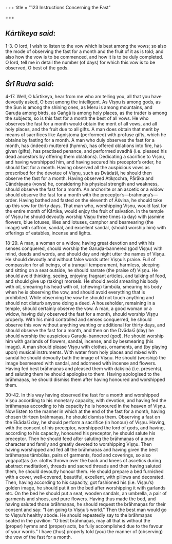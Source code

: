 +++
title = "123 Instructions Concerning the Fast"

+++
 

## *Kārtikeya said*:

1-3. O lord, I wish to listen to the vow which is best among the vows; so also the mode of observing the fast for a month and the fruit of it as is told; and also how the vow is to be commenced, and how it is to be duly completed. O lord, tell me in detail the number (of days) for which this vow is to be observed, O best of the gods.

## *Śrī Rudra said*:

4-17. Well, O kārtikeya, hear from me who am telling you, all that you have devoutly asked, O best among the intelligent. As Viṣṇu is among gods, as the Sun is among the shining ones, as Meru is among mountains, and Garuḍa among birds, as Gaṅgā is among holy places, as the trader is among the subjects, so is this fast for a month the best of all vows. He who observes the fast for a month would obtain the merit of all vows, and all holy places, and the fruit due to all gifts. A man does obtain that merit by means of sacrifices like Agniṣṭoma (performed) with profuse gifts, which he obtains by fasting for a month. A man who duly observes the fast for a month, has (indeed) muttered (hymns), has offered oblations into fire, has given (gifts), has practised penance, and performed svadhā (i.e. pleased his dead ancestors by offering them oblations). Dedicating a sacrifice to Viṣṇu, and having worshipped him, and having secured his preceptor’s order, he should fast for a month. Having observed all the auspicious vows as prescribed for the devotee of Viṣṇu, such as Dvādaśī, he should then observe the fast for a month. Having observed Atikṛcchra, Pārāka and Cāndrāyaṇa (vows) he, considering his physical strength and weakness, should observe the fast for a month. An anchorite or an ascetic or a widow should observe the fast for a month with the preceptor’s—brāhmaṇa’s—order. Having bathed and fasted on the eleventh of Āśvina, he should take up this vow for thirty days. That man who, worshipping Viṣṇu, would fast for the entire month of Kārtika, would enjoy the fruit of salvation. In the temple of Viṣṇu he should devoutly worship Viṣṇu three times (a day) with jasmine flowers, blue lotuses, lilies and lotuses, camphor and besmearing (the image) with saffron, sandal, and excellent sandal, (should worship him) with offerings of eatables, incense and lights.

18-29. A man, a woman or a widow, having great devotion and with his senses conquered, should worship the Garuḍa-bannered (god Viṣṇu) with mind, deeds and words, and should day and night utter the names of Viṣṇu. He should devoutly and without false words utter Viṣṇu’s praise. Full of compassion for all beings, of a tranquil temperament, harmless, sleeping and sitting on a seat outside, he should narrate (the praise of) Viṣṇu. He should avoid thinking, seeing, enjoying fragrant articles, and talking of food, and should give up (taking) morsels. He should avoid smearing his body with oil, smearing his head with oil, (chewing) tāmbūla, smearing his body when he is observing the vow, and should avoid everything that is prohibited. While observing the vow he should not touch anything and should not disturb anyone doing a deed. A householder, remaining in a temple, should certainly observe the vow. A man, a good woman or a widow, having duly observed the fast for a month, should worship Viṣṇu properly. With his mind controlled and senses conquerred, he should observe this vow without anything wanting or additional for thirty days, and should observe the fast for a month, and then on the Dvādaśī (day) he should worship the auspicious Garuḍa-bannered (god). He should worship him with garlands of flowers, sandal, incense, and by besmearing (his image). A man should please Viṣṇu with clothes, ornaments, and (by playing upon) musical instruments. With water from holy places and mixed with sandal he should devoutly bath the image of Viṣṇu. He should (worship) the image besmeared with sandal, and adorneed with incense and flowers. Having fed best brāhmaṇas and pleased them with dakṣiṇā (i.e. presents), and saluting them he should apologise to them. Having apologised to the brāhmaṇas, he should dismiss them after having honoured and worshipped them.

30-42. In this way having observed the fast for a month and worshipped Viṣṇu according to his monetary capacity, with devotion, and having fed the brāhmaṇas according to his capacity he is honoured in the heaven of Viṣṇu. Now listen to the manner in which at the end of the fast for a month, having chosen thirteen brāhmaṇas, he should dismiss them. Observing a fast on the Ekādaśī day, he should perform a sacrifice (in honour) of Viṣṇu. Having, with the consent of his preceptor, worshipped the lord of gods, and having, according to his capacity, honoured his preceptor, he should salute his preceptor. Then he should feed after saluting the brāhmaṇas of a pure character and family and greatly devoted to worshipping Viṣṇu. Then having worshipped and fed all the brāhmaṇas and having given the best brāhmaṇas tāmbūlas, pairs of garments, food and coverings, so also yogapaṭṭas (i.e. cloths thrown over the back and knees of ascetics during abstract meditation), threads and sacred threads and then having saluted them, he should devoutly honour them. He should prepare a bed furnished with a cover, well-covered, beautiful, excellent, with pillows and decorated. Then, having according to his capacity, got fashioned his (i.e. Viṣṇu’s) golden image, he should put it on the bed after worshipping it with garlands etc. On the bed he should put a seat, wooden sandals, an umbrella, a pair of garments and shoes, and pure flowers. Having thus made the bed, and having saluted those brāhmaṇas, he should request the brāhmaṇas for their consent and say: “I am going to Viṣṇu’s world.” Then the best man would go to Viṣṇu’s healthy abode. He should repeatedly say to the brāhmaṇas seated in the pavilion: “O best brāhmaṇas, may all that is without the (proper) hymns and (proper) acts, be fully accomplished due to the favour of your words.” I have (thus) properly told (you) the manner of (observing) the vow of the fast for a month.


